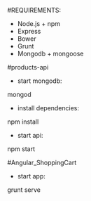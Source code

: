 #REQUIREMENTS:

 - Node.js + npm
 - Express
 - Bower
 - Grunt
 - Mongodb + mongoose



#products-api

- start mongodb:

mongod

- install dependencies:

npm install

- start api:

npm start


#Angular_ShoppingCart


- start app:

grunt serve